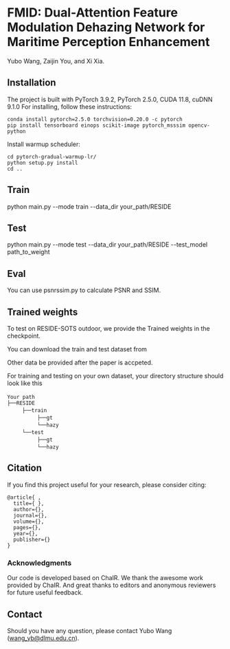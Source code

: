 # FMID: Dual-Attention Feature Modulation Dehazing Network for Maritime Perception Enhancement
Yubo Wang, Zaijin You, and Xi Xia.

## Installation
The project is built with PyTorch 3.9.2, PyTorch 2.5.0, CUDA 11.8, cuDNN 9.1.0
For installing, follow these instructions:
~~~
conda install pytorch=2.5.0 torchvision=0.20.0 -c pytorch
pip install tensorboard einops scikit-image pytorch_msssim opencv-python
~~~
Install warmup scheduler:
~~~
cd pytorch-gradual-warmup-lr/
python setup.py install
cd ..
~~~
## Train

python main.py --mode train --data_dir your_path/RESIDE

## Test

python main.py --mode test --data_dir your_path/RESIDE --test_model path_to_weight

## Eval

You can use psnrssim.py to calculate PSNR and SSIM.

## Trained weights
To test on RESIDE-SOTS outdoor, we provide the Trained weights in the checkpoint. 

You can download the train and test dataset from [](https://drive.google.com/drive/folders/1GFycRaUHnvt8BAkQ5QjUw-Xrjovu0b2U?usp=drive_link)

Other data be provided after the paper is accpeted.

For training and testing on your own dataset, your directory structure should look like this

`Your path` <br/>
`├──RESIDE` <br/>
     `├──train`  <br/>
          `├──gt`  <br/>
          `└──hazy`  
     `└──test`  <br/>
          `├──gt`  <br/>
          `└──hazy` 



## Citation
If you find this project useful for your research, please consider citing:
~~~
@article{ ,
  title={ },
  author={},
  journal={},
  volume={},
  pages={},
  year={},
  publisher={}
}
~~~

### Acknowledgments
Our code is developed based on ChaIR. We thank the awesome work provided by ChaIR[](https://github.com/c-yn/ChaIR).
And great thanks to editors and anonymous reviewers for future useful feedback.

## Contact
Should you have any question, please contact Yubo Wang (wang_yb@dlmu.edu.cn).
